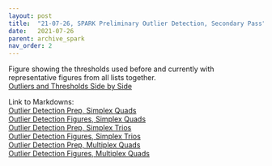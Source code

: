 ```yaml
---
layout: post
title:  "21-07-26, SPARK Preliminary Outlier Detection, Secondary Pass"
date:   2021-07-26
parent: archive_spark
nav_order: 2
---
```


Figure showing the thresholds used before and currently with representative figures from all lists together.
<br>[Outliers and Thresholds Side by Side](https://www.dropbox.com/s/mdradtin1uprrzb/outlier_detection_autosomal.pdf?dl=0)

Link to Markdowns:
<br>[Outlier Detection Prep, Simplex Quads](https://www.dropbox.com/s/p2rghqq58an52jf/prelim_burden_quadsimplex_09a.html?dl=0)
<br>[Outlier Detection Figures, Simplex Quads](https://www.dropbox.com/s/bz3ovlqfk1l2t5j/prelim_burden_quadsimplex_09b.html?dl=0)
<br>[Outlier Detection Prep, Simplex Trios](https://www.dropbox.com/s/tkptvw9v740dnn1/prelim_burden_triosimplex_10a.html?dl=0)
<br>[Outlier Detection Figures, Simplex Trios](https://www.dropbox.com/s/hscrmzueyqk0h5p/prelim_burden_triosimplex_10b.html?dl=0)
<br>[Outlier Detection Prep, Multiplex Quads](https://www.dropbox.com/s/pvke3s22tkxojzq/prelim_burden_quadmultiplex_11a.html?dl=0)
<br>[Outlier Detection Figures, Multiplex Quads](https://www.dropbox.com/s/x1tcpf9beovlk69/prelim_burden_quadmultiplex_11b.html?dl=0)
